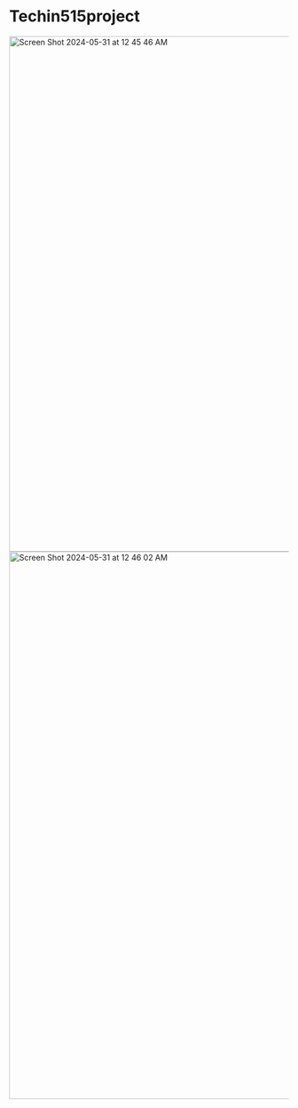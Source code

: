 # Techin515project
<img width="928" alt="Screen Shot 2024-05-31 at 12 45 46 AM" src="https://github.com/sayzs1/techin515project/assets/148395825/7971d046-1489-435c-bfa4-59b060e3f10f">
<img width="986" alt="Screen Shot 2024-05-31 at 12 46 02 AM" src="https://github.com/sayzs1/techin515project/assets/148395825/327ab962-5a36-4d07-8ba1-b1261f72857b">
